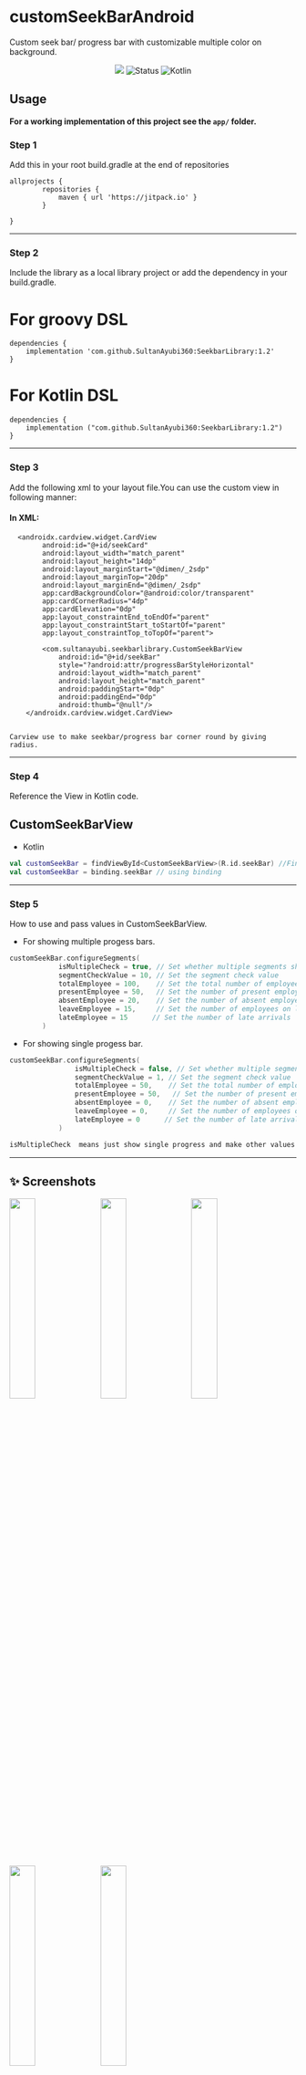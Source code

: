 # customSeekBarAndroid
Custom seek bar/ progress bar with customizable multiple color on background.

<div align="center">
	
[![](https://jitpack.io/v/SultanAyubi360/SeekbarLibrary.svg)](https://jitpack.io/#SultanAyubi360/SeekbarLibrary)
![Status](https://img.shields.io/badge/Status-Active-brightgreen)  ![Kotlin](https://img.shields.io/badge/Kotlin-100%25-brightgreen)

</div>

## Usage

**For a working implementation of this project see the `app/` folder.**

### Step 1

Add this in your root build.gradle at the end of repositories
```
allprojects {
		repositories {
			maven { url 'https://jitpack.io' }
		}
     
}
```
---
### Step 2

Include the library as a local library project or add the dependency in your build.gradle.

# For groovy DSL

```
dependencies {
    implementation 'com.github.SultanAyubi360:SeekbarLibrary:1.2'
}
```

# For Kotlin DSL


```
dependencies {
    implementation ("com.github.SultanAyubi360:SeekbarLibrary:1.2")
}
```

---
### Step 3

Add the following xml to your layout file.You can use the custom view in following manner:

#### In XML:

```
  <androidx.cardview.widget.CardView
        android:id="@+id/seekCard"
        android:layout_width="match_parent"
        android:layout_height="14dp"
        android:layout_marginStart="@dimen/_2sdp"
        android:layout_marginTop="20dp"
        android:layout_marginEnd="@dimen/_2sdp"
        app:cardBackgroundColor="@android:color/transparent"
        app:cardCornerRadius="4dp"
        app:cardElevation="0dp"
        app:layout_constraintEnd_toEndOf="parent"
        app:layout_constraintStart_toStartOf="parent"
        app:layout_constraintTop_toTopOf="parent">

        <com.sultanayubi.seekbarlibrary.CustomSeekBarView
            android:id="@+id/seekBar"
            style="?android:attr/progressBarStyleHorizontal"
            android:layout_width="match_parent"
            android:layout_height="match_parent"
            android:paddingStart="0dp"
            android:paddingEnd="0dp"
            android:thumb="@null"/>
    </androidx.cardview.widget.CardView>


Carview use to make seekbar/progress bar corner round by giving radius. 
```
---
### Step 4

Reference the View in Kotlin code.

  ## CustomSeekBarView
* Kotlin
```kotlin
val customSeekBar = findViewById<CustomSeekBarView>(R.id.seekBar) //Find View By Id
val customSeekBar = binding.seekBar // using binding

```
---

### Step 5
How to use and pass values in CustomSeekBarView.
  
* For showing multiple progess bars.
```kotlin
customSeekBar.configureSegments(
            isMultipleCheck = true, // Set whether multiple segments should be checked
            segmentCheckValue = 10, // Set the segment check value
            totalEmployee = 100,    // Set the total number of employees
            presentEmployee = 50,   // Set the number of present employees
            absentEmployee = 20,    // Set the number of absent employees
            leaveEmployee = 15,     // Set the number of employees on leave
            lateEmployee = 15      // Set the number of late arrivals
        )

```

* For showing single progess bar.
```kotlin
customSeekBar.configureSegments(
                isMultipleCheck = false, // Set whether multiple segments should be checked
                segmentCheckValue = 1, // Set the segment check value
                totalEmployee = 50,    // Set the total number of employees
                presentEmployee = 50,   // Set the number of present employees
                absentEmployee = 0,    // Set the number of absent employees
                leaveEmployee = 0,     // Set the number of employees on leave
                lateEmployee = 0      // Set the number of late arrivals
            )

isMultipleCheck  means just show single progress and make other values 0 to not show.If any progress have zero value it will not show progress bar.
```
---

## ✨ Screenshots

<kbd>
  <img src="https://i.ibb.co/26GmynP/screenshot1.jpg" width=30% height=30%/>
  <img src="https://i.ibb.co/6B32g9Z/screenshot2.jpg" width=30% height=30%/>
  <img src="https://i.ibb.co/s3sNJcP/screenshot3.jpg" width=30% height=30%/>
  <img src="https://i.ibb.co/pZ7ffmR/screenshot4.jpg" width=30% height=30%/>
  <img src="https://i.ibb.co/RDSMqw7/screenshot5.jpg" width=30% height=30%/>
</kbd>


## OverView:
* **isMultipleCheck**: This is use for whether to show multiple progress bar just do true otherwise for single false.
* **segmentCheckValue**: If progress has value less then given segment it not show the value on progress so it not cut off.
* **presentEmployee**: show present employees using green color.
* **absentEmployee**: show absent employees using red color.
* **leaveEmployee**: show leave employees using sky bue color.
* **lateEmployee**: show late employees using yellow color.
  

## Find this library useful? :heart:

However, if you get some profit from this or just want to encourage me to continue creating stuff, there are few ways you can do it. :coffee: :hamburger: :fries: :apple:

Support it by joining stargazers to this. ⭐

Also, [follow me on GitHub](https://github.com/SultanAyubi360) for my next creations! 🤩
